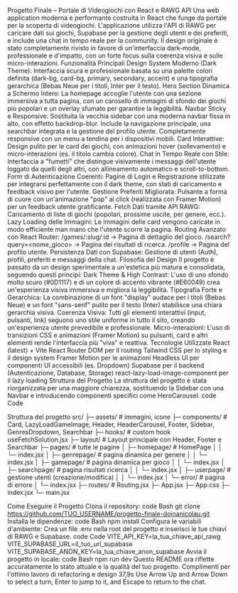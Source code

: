 Progetto Finale – Portale di Videogiochi con React e RAWG API
Una web application moderna e performante costruita in React che funge da portale per la scoperta di videogiochi. L'applicazione utilizza l'API di RAWG per caricare dati sui giochi, Supabase per la gestione degli utenti e dei preferiti, e include una chat in tempo reale per la community.
Il design originale è stato completamente rivisto in favore di un'interfaccia dark-mode, professionale e d'impatto, con un forte focus sulla coerenza visiva e sulle micro-interazioni.
Funzionalità Principali
Design System Moderno (Dark Theme): Interfaccia scura e professionale basata su una palette colori definita (dark-bg, card-bg, primary, secondary, accent) e una tipografia gerarchica (Bebas Neue per i titoli, Inter per il testo).
Hero Section Dinamica a Schermo Intero: La homepage accoglie l'utente con una sezione immersiva a tutta pagina, con un carosello di immagini di sfondo dei giochi più popolari e un overlay sfumato per garantire la leggibilità.
Navbar Sticky e Responsive: Sostituita la vecchia sidebar con una moderna navbar fissa in alto, con effetto backdrop-blur. Include la navigazione principale, una searchbar integrata e la gestione del profilo utente. Completamente responsive con un menu a tendina per i dispositivi mobili.
Card Interattive: Design pulito per le card dei giochi, con animazioni hover (sollevamento) e micro-interazioni (es. il titolo cambia colore).
Chat in Tempo Reale con Stile: Interfaccia a "fumetti" che distingue visivamente i messaggi dell'utente loggato da quelli degli altri, con allineamento automatico e scroll-to-bottom.
Form di Autenticazione Coerenti: Pagine di Login e Registrazione stilizzate per integrarsi perfettamente con il dark theme, con stati di caricamento e feedback visivo per l'utente.
Gestione Preferiti Migliorata: Pulsante a forma di cuore con un'animazione "pop" al click (realizzata con Framer Motion) per un feedback utente gratificante.
Fetch Dati tramite API RAWG: Caricamento di liste di giochi (popolari, prossime uscite, per genere, ecc.).
Lazy Loading delle Immagini: Le immagini delle card vengono caricate in modo efficiente man mano che l'utente scorre la pagina.
Routing Avanzato con React Router:
/games/:slug/:id → Pagina di dettaglio del gioco.
/search?query=<nome_gioco> → Pagina dei risultati di ricerca.
/profile → Pagina del profilo utente.
Persistenza Dati con Supabase: Gestione di utenti (Auth), profili, preferiti e messaggi della chat.
Filosofia del Design
Il progetto è passato da un design sperimentale a un'estetica più matura e consolidata, seguendo questi principi:
Dark Theme & High Contrast: L'uso di uno sfondo molto scuro (#0D1117) e di un colore di accento vibrante (#E60049) crea un'esperienza visiva immersiva e migliora la leggibilità.
Tipografia Forte e Gerarchica: La combinazione di un font "display" audace per i titoli (Bebas Neue) e un font "sans-serif" pulito per il testo (Inter) stabilisce una chiara gerarchia visiva.
Coerenza Visiva: Tutti gli elementi interattivi (input, pulsanti, link) seguono uno stile uniforme in tutto il sito, creando un'esperienza utente prevedibile e professionale.
Micro-interazioni: L'uso di transizioni CSS e animazioni (Framer Motion) su pulsanti, card e altri elementi rende l'interfaccia più "viva" e reattiva.
Tecnologie Utilizzate
React (latest) + Vite
React Router DOM per il routing
Tailwind CSS per lo styling e il design system
Framer Motion per le animazioni
Headless UI per componenti UI accessibili (es. Dropdown)
Supabase per il backend (Autenticazione, Database, Storage)
react-lazy-load-image-component per il lazy loading
Struttura del Progetto
La struttura del progetto è stata riorganizzata per una maggiore chiarezza, sostituendo la Sidebar con una Navbar e introducendo componenti specifici come HeroCarousel.
code
Code

Struttura del progetto src/
 ├─ assets/ # immagini, icone 
 ├─ components/ # Card, LazyLoadGameImage, Header, HeaderCarousel, Footer, Sidebar, GenresDropdown, Searchbar 
 ├─ hooks/ # custom hook useFetchSolution.jsx 
 ├─ layout/ # Layout principale con Header, Footer e Searchbar 
 ├─ pages/ # tutte le pagine 
 │ ├─ homepage/ # HomePage 
 │ │ └─ index.jsx 
 │ ├─ genrepage/ # pagina dinamica per genere 
 │ │ └─ index.jsx 
 │ ├─ gamepage/ # pagina dinamica per gioco 
 │ │ └─ index.jsx 
 │ ├─ searchpage/ # pagina risultati ricerca 
 │ │ └─ index.jsx 
 │ ├─ userpage/ # gestione utenti (creazione/modifica) 
 │ │ └─ index.jsx 
 │ └─ error/ # pagina di errore 
 │ └─ index.jsx 
 ├─ routes/ # Routing.jsx 
 ├─ App.jsx 
 ├─ App.css 
 ├─ index.jsx 
 └─ main.jsx



Come Eseguire il Progetto
Clona il repository:
code
Bash
git clone https://github.com/TUO_USERNAME/progetto-finale-doinanicolau.git
Installa le dipendenze:
code
Bash
npm install
Configura le variabili d'ambiente:
Crea un file .env nella root del progetto e inserisci le tue chiavi di RAWG e Supabase.
code
Code
VITE_API_KEY=la_tua_chiave_api_rawg
VITE_SUPABASE_URL=il_tuo_url_supabase
VITE_SUPABASE_ANON_KEY=la_tua_chiave_anon_supabase
Avvia il progetto in locale:
code
Bash
npm run dev
Questo README ora riflette accuratamente lo stato attuale e la qualità del tuo progetto. Complimenti per l'ottimo lavoro di refactoring e design
37,9s
Use Arrow Up and Arrow Down to select a turn, Enter to jump to it, and Escape to return to the chat.

